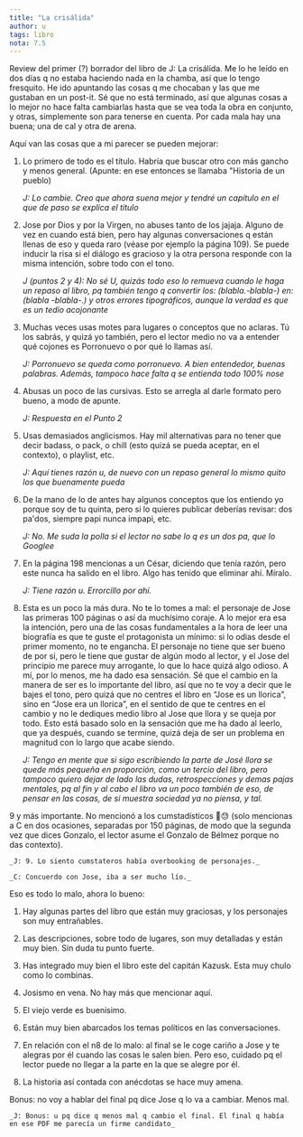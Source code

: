```yaml
---
title: "La crisálida"
author: u
tags: libro
nota: 7.5
---
```



Review del primer (?) borrador del libro de J: La crisálida. Me lo he leído en dos días q no estaba haciendo nada en la chamba, así que lo tengo fresquito. He ido apuntando las cosas q me chocaban y las que me gustaban en un post-it. Sé que no está terminado, así que algunas cosas a lo mejor no hace falta cambiarlas hasta que se vea toda la obra en conjunto, y otras, simplemente son para tenerse en cuenta. Por cada mala hay una buena; una de cal y otra de arena.

Aquí van las cosas que a mi parecer se pueden mejorar:

1. Lo primero de todo es el título. Habría que buscar otro con más gancho y menos general. (Apunte: en ese entonces se llamaba "Historia de un pueblo)

    _J: Lo cambie. Creo que ahora suena mejor y tendré un capítulo en el que de paso se explica el título_

2. Jose por Dios y por la Virgen, no abuses tanto de los jajaja. Alguno de vez en cuando está bien, pero hay algunas conversaciones q están llenas de eso y queda raro (véase por ejemplo la página 109). Se puede inducir la risa si el diálogo es gracioso y la otra persona responde con la misma intención, sobre todo con el tono.

    _J (puntos 2 y 4): No sé U, quizás todo eso lo remueva cuando le haga un repaso al libro, pq también tengo q convertir los: (blabla.-blabla-) en: (blabla -blabla-.) y otros errores tipográficos, aunque la verdad es que es un tedio acojonante_

3. Muchas veces usas motes para lugares o conceptos que no aclaras. Tú los sabrás, y quizá yo también, pero el lector medio no va a entender qué cojones es Porronuevo o por qué lo llamas así.

    _J: Porronuevo se queda como porronuevo. A bien entendedor, buenas palabras. Además, tampoco hace falta q se entienda todo 100% nose_

4. Abusas un poco de las cursivas. Esto se arregla al darle formato pero bueno, a modo de apunte.

    _J: Respuesta en el Punto 2_

5. Usas demasiados anglicismos. Hay mil alternativas para no tener que decir badass, o pack, o chill (esto quizá se pueda aceptar, en el contexto), o playlist, etc.

    _J: Aquí tienes razón u, de nuevo con un repaso general lo mismo quito los que buenamente pueda_

6. De la mano de lo de antes hay algunos conceptos que los entiendo yo porque soy de tu quinta, pero si lo quieres publicar deberías revisar: dos pa'dos, siempre papi nunca impapi, etc.

    _J: No. Me suda la polla si el lector no sabe lo q es un dos pa, que lo Googlee_

7. En la página 198 mencionas a un César, diciendo que tenía razón, pero este nunca ha salido en el libro. Algo has tenido que eliminar ahí. Míralo.

    _J: Tiene razón u. Errorcillo por ahí._

8. Esta es un poco la más dura. No te lo tomes a mal: el personaje de Jose las primeras 100 páginas o así da muchísimo coraje. A lo mejor era esa la intención, pero una de las cosas fundamentales a la hora de leer una biografía es que te guste el protagonista un mínimo: si lo odias desde el primer momento, no te engancha. El personaje no tiene que ser bueno de por sí, pero le tiene que gustar de algún modo al lector, y el Jose del principio me parece muy arrogante, lo que lo hace quizá algo odioso. A mí, por lo menos, me ha dado esa sensación. Sé que el cambio en la manera de ser es lo importante del libro, así que no te voy a decir que le bajes el tono, pero quizá que no centres el libro en “Jose es un llorica”, sino en “Jose era un llorica”, en el sentido de que te centres en el cambio y no le dediques medio libro al Jose que llora y se queja por todo. Esto está basado solo en la sensación que me ha dado al leerlo, que ya después, cuando se termine, quizá deja de ser un problema en magnitud con lo largo que acabe siendo.

    _J: Tengo en mente que si sigo escribiendo la parte de José llora se quede más pequeña en proporción, como un tercio del libro, pero tampoco quiero dejar de lado las dudas, retrospecciones y demas pajas mentales, pq al fin y al cabo el libro va un poco también de eso, de pensar en las cosas, de si muestra sociedad ya no piensa, y tal._

9 y más importante. No mencionó a los cumstadísticos 🫩😓 (solo mencionas a C en dos ocasiones, separadas por 150 páginas, de modo que la segunda vez que dices Gonzalo, el lector asume el Gonzalo de Bélmez porque no das contexto).

    _J: 9. Lo siento cumstateros había overbooking de personajes._

    _C: Concuerdo con Jose, iba a ser mucho lío._

Eso es todo lo malo, ahora lo bueno:

1. Hay algunas partes del libro que están muy graciosas, y los personajes son muy entrañables.

2. Las descripciones, sobre todo de lugares, son muy detalladas y están muy bien. Sin duda tu punto fuerte.

3. Has integrado muy bien el libro este del capitán Kazusk. Esta muy chulo como lo combinas.

4. Josismo en vena. No hay más que mencionar aquí.

5. El viejo verde es buenisimo.

6. Están muy bien abarcados los temas políticos en las conversaciones.

7. En relación con el n8 de lo malo: al final se le coge cariño a Jose y te alegras por él cuando las cosas le salen bien. Pero eso, cuidado pq el lector puede no llegar a la parte en la que se alegre por él.

8. La historia así contada con anécdotas se hace muy amena.

Bonus: no voy a hablar del final pq dice Jose q lo va a cambiar. Menos mal.

    _J: Bonus: u pq dice q menos mal q cambio el final. El final q había en ese PDF me parecía un firme candidato_
